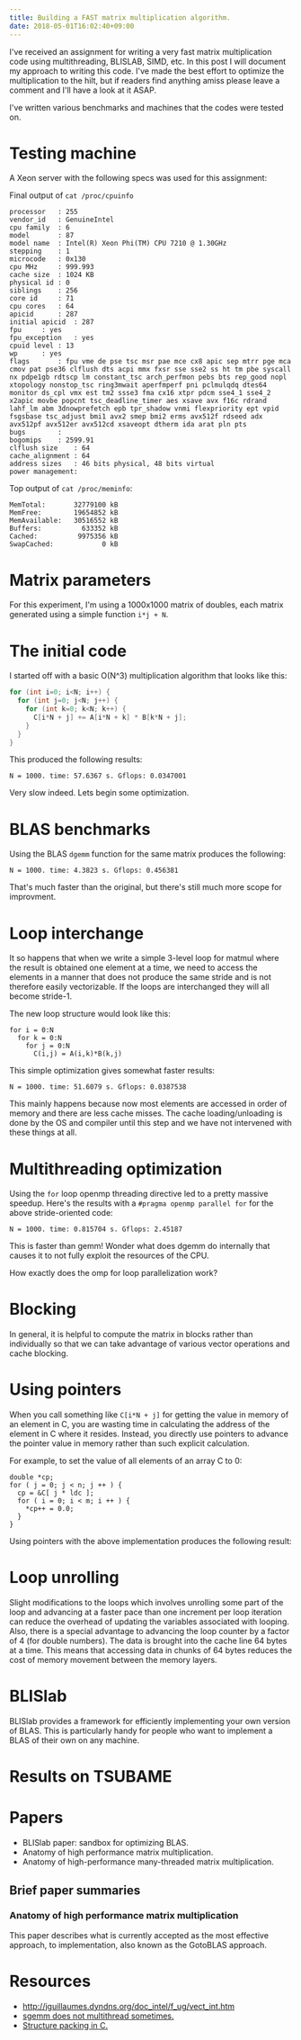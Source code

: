 ```yaml
---
title: Building a FAST matrix multiplication algorithm.
date: 2018-05-01T16:02:40+09:00
---
```


I've received an assignment for writing a very fast matrix multiplication code using
multithreading, BLISLAB, SIMD, etc. In this post I will document my approach to writing
this code. I've made the best effort to optimize the multiplication to the hilt, but if
readers find anything amiss please leave a comment and I'll have a look at it ASAP.

I've written various benchmarks and machines that the codes were tested on.

# Testing machine

A Xeon server with the following specs was used for this assignment:

Final output of `cat /proc/cpuinfo`
```
processor	: 255
vendor_id	: GenuineIntel
cpu family	: 6
model		: 87
model name	: Intel(R) Xeon Phi(TM) CPU 7210 @ 1.30GHz
stepping	: 1
microcode	: 0x130
cpu MHz		: 999.993
cache size	: 1024 KB
physical id	: 0
siblings	: 256
core id		: 71
cpu cores	: 64
apicid		: 287
initial apicid	: 287
fpu		: yes
fpu_exception	: yes
cpuid level	: 13
wp		: yes
flags		: fpu vme de pse tsc msr pae mce cx8 apic sep mtrr pge mca cmov pat pse36 clflush dts acpi mmx fxsr sse sse2 ss ht tm pbe syscall nx pdpe1gb rdtscp lm constant_tsc arch_perfmon pebs bts rep_good nopl xtopology nonstop_tsc ring3mwait aperfmperf pni pclmulqdq dtes64 monitor ds_cpl vmx est tm2 ssse3 fma cx16 xtpr pdcm sse4_1 sse4_2 x2apic movbe popcnt tsc_deadline_timer aes xsave avx f16c rdrand lahf_lm abm 3dnowprefetch epb tpr_shadow vnmi flexpriority ept vpid fsgsbase tsc_adjust bmi1 avx2 smep bmi2 erms avx512f rdseed adx avx512pf avx512er avx512cd xsaveopt dtherm ida arat pln pts
bugs		:
bogomips	: 2599.91
clflush size	: 64
cache_alignment	: 64
address sizes	: 46 bits physical, 48 bits virtual
power management:
```

Top output of `cat /proc/meminfo`:
```
MemTotal:       32779100 kB
MemFree:        19654852 kB
MemAvailable:   30516552 kB
Buffers:          633352 kB
Cached:          9975356 kB
SwapCached:            0 kB
```

# Matrix parameters

For this experiment, I'm using a 1000x1000 matrix of doubles, each matrix generated 
using a simple function `i*j + N`.

# The initial code

I started off with a basic O(N^3) multiplication algorithm that looks like this:
``` cpp
for (int i=0; i<N; i++) {
  for (int j=0; j<N; j++) {
    for (int k=0; k<N; k++) {
      C[i*N + j] += A[i*N + k] * B[k*N + j];
    }
  }
}
```

This produced the following results:
```
N = 1000. time: 57.6367 s. Gflops: 0.0347001
```
Very slow indeed. Lets begin some optimization.

# BLAS benchmarks

Using the BLAS `dgemm` function for the same matrix produces the following:
```
N = 1000. time: 4.3823 s. Gflops: 0.456381
```
That's much faster than the original, but there's still much more scope for improvment.

# Loop interchange

It so happens that when we write a simple 3-level loop for matmul where the result is obtained
one element at a time, we need to access the elements in a manner that does not produce the
same stride and is not therefore easily vectorizable. If the loops are interchanged they
will all become stride-1.

The new loop structure would look like this:
```
for i = 0:N
  for k = 0:N
    for j = 0:N
      C(i,j) = A(i,k)*B(k,j)
```
This simple optimization gives somewhat faster results:
```
N = 1000. time: 51.6079 s. Gflops: 0.0387538
```

This mainly happens because now most elements are accessed in order of memory and there are
less cache misses. The cache loading/unloading is done by the OS and compiler until this
step and we have not intervened with these things at all.

# Multithreading optimization

Using the `for` loop openmp threading directive led to a pretty massive speedup. Here's the
results with a `#pragma openmp parallel for` for the above stride-oriented code:
```
N = 1000. time: 0.815704 s. Gflops: 2.45187
```
This is faster than gemm! Wonder what does dgemm do internally that causes it to not
fully exploit the resources of the CPU.

How exactly does the omp for loop parallelization work?

# Blocking

In general, it is helpful to compute the matrix in blocks rather than individually so that
we can take advantage of various vector operations and cache blocking.

# Using pointers

When you call something like `C[i*N + j]` for getting the value in memory of an element in C,
you are wasting time in calculating the address of the element in C where it resides. Instead,
you directly use pointers to advance the pointer value in memory rather than such explicit
calculation.

For example, to set the value of all elements of an array C to 0:
```
double *cp;
for ( j = 0; j < n; j ++ ) { 
  cp = &C[ j * ldc ];
  for ( i = 0; i < m; i ++ ) { 
    *cp++ = 0.0;
  }
}
```

Using pointers with the above implementation produces the following result:

# Loop unrolling

Slight modifications to the loops which involves unrolling some part of the loop and advancing
at a faster pace than one increment per loop iteration can reduce the overhead of updating the
variables associated with looping. Also, there is a special advantage to advancing the loop
counter by a factor of 4 (for double numbers). The data is brought into the cache line 64 bytes
at a time. This means that accessing data in chunks of 64 bytes reduces the cost of memory
movement between the memory layers.

# BLISlab

BLISlab provides a framework for efficiently implementing your own version of BLAS. This is
particularly handy for people who want to implement a BLAS of their own on any machine.



# Results on TSUBAME

# Papers

* BLISlab paper: sandbox for optimizing BLAS.
* Anatomy of high performance matrix multiplication.
* Anatomy of high-performance many-threaded matrix multiplication.

## Brief paper summaries

### Anatomy of high performance matrix multiplication

This paper describes what is currently accepted as the most effective approach,
to implementation, also known as the GotoBLAS approach.

# Resources

* http://jguillaumes.dyndns.org/doc_intel/f_ug/vect_int.htm
* [sgemm does not multithread sometimes.](https://stackoverflow.com/questions/25475186/sgemm-does-not-multithread-when-dgemm-does-intel-mkl) 
* [Structure packing in C.](http://www.catb.org/esr/structure-packing/) 
